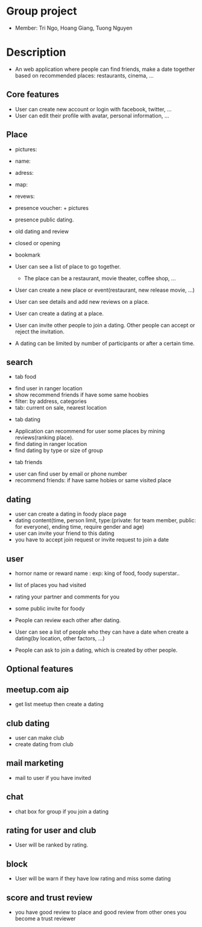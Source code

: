 # Group project
- Member: Tri Ngo, Hoang Giang, Tuong Nguyen

# Description
- An web application where people can find friends, make a date together based on recommended places: restaurants, cinema, ...

## Core features
- User can create new account or login with facebook, twitter, ...
- User can edit their profile with avatar, personal information, ...


## Place
- pictures:
- name:
- adress:
- map:
- revews:
- presence voucher: + pictures
- presence public dating.
- old dating and review
- closed or opening
- bookmark 

- User can see a list of place to go together.
  + The place can be a restaurant, movie theater, coffee shop, ...
- User can create a new place or event(restaurant, new release movie, ...)
- User can see details and add new reviews on a place.
- User can create a dating at a place.
- User can invite other people to join a dating. Other people can accept or reject the invitation.
 + A dating can be limited by number of participants or after a certain time.
 
## search
* tab food
- find user in ranger location
- show recommend friends if have some same hoobies
- filter: by address, categories
- tab: current on sale, nearest location
* tab dating
- Application can recommend for user some places by mining reviews(ranking place).
- find dating in ranger location
- find dating by type or size of group
* tab friends
- user can find user by email or phone number
- recommend friends: if have same hobies or same visited place 

## dating
- user can create a dating in foody place page
- dating content(time, person limit, type:(private: for team member, public: for everyone), ending time, require gender and age)
- user can invite your friend to this dating
- you have to accept join request or invite request to join a date

## user
- hornor name or reward name : exp: king of food, foody superstar..
- list of places you had visited
- rating your partner and comments for you
- some public invite for foody

- People can review each other after dating.
- User can see a list of people who they can have a date when create a dating(by location, other factors, ...)
- People can ask to join a dating, which is created by other people.

## Optional features
## meetup.com aip
- get list meetup then create a dating
## club dating
- user can make club
- create dating from club
## mail marketing
- mail to user if you have invited
## chat
- chat box for group if you join a dating
## rating for user and club
- User will be ranked by rating.
## block
- User will be warn if they have low rating and miss some dating
## score and trust review
- you have good review to place and good review from other ones you become a trust reviewer



